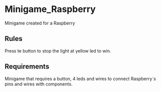 # Minigame_Raspberry
Minigame created for a Raspberry

Rules
---------
Press te button to stop the light at yellow led to win.

Requirements
-------------
Minigame that requires a button, 4 leds and wires to connect Raspberry´s pins and wires with components.

